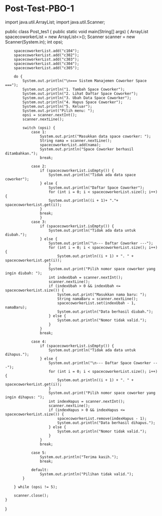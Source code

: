 # Post-Test-PBO-1
import java.util.ArrayList;
import java.util.Scanner;

public class Post_tes1 {
    public static void main(String[] args) {
        ArrayList<String> spacecoworkerList = new ArrayList<>();
        Scanner scanner = new Scanner(System.in);
        int opsi;

        spacecoworkerList.add("c104");
        spacecoworkerList.add("c302");
        spacecoworkerList.add("c303");
        spacecoworkerList.add("c304");
        spacecoworkerList.add("c305");

        do {
            System.out.println("\n=== Sistem Manajemen Coworker Space ===");
            System.out.println("1. Tambah Space Coworker");
            System.out.println("2. Lihat Daftar Space Coworker");
            System.out.println("3. Ubah Data Space Coworker");
            System.out.println("4. Hapus Space Coworker");
            System.out.println("5. Keluar");
            System.out.print("Pilih menu: ");
            opsi = scanner.nextInt();
            scanner.nextLine();

            switch (opsi) {
                case 1:
                    System.out.print("Masukkan data space coworker: ");
                    String nama = scanner.nextLine();
                    spacecoworkerList.add(nama);
                    System.out.println("Space Coworker berhasil ditambahkan.");
                    break;
                    
                case 2:
                    if (spacecoworkerList.isEmpty()) {
                        System.out.println("Tidak ada data space coworker");
                    } else {
                        System.out.println("Daftar Space Coworker");
                        for (int i = 0; i < spacecoworkerList.size(); i++) {
                        System.out.println((i + 1)+ "."+ spacecoworkerList.get(i));
                    }
                    break;
                    }
                case 3:
                    if (spacecoworkerList.isEmpty()) {
                        System.out.println("Tidak ada data untuk diubah.");
                    } else {
                        System.out.println("\n--- Daftar Coworker ---");
                        for (int i = 0; i < spacecoworkerList.size(); i++) {
                            System.out.println((i + 1) + ". " + spacecoworkerList.get(i));
                        }
                        System.out.print("Pilih nomor space coworker yang ingin diubah: ");
                        int indexUbah = scanner.nextInt();
                        scanner.nextLine();
                        if (indexUbah > 0 && indexUbah <= spacecoworkerList.size()) {
                            System.out.print("Masukkan nama baru: ");
                            String namaBaru = scanner.nextLine();
                            spacecoworkerList.set(indexUbah - 1, namaBaru);
                            System.out.println("Data berhasil diubah.");
                        } else {
                            System.out.println("Nomor tidak valid.");
                        }
                    }
                    break;
                    
                case 4:
                    if (spacecoworkerList.isEmpty()) {
                        System.out.println("Tidak ada data untuk dihapus.");
                    } else {
                        System.out.println("\n--- Daftar Space Coworker ---");
                        for (int i = 0; i < spacecoworkerList.size(); i++) {
                            System.out.println((i + 1) + ". " + spacecoworkerList.get(i));
                        }
                        System.out.print("Pilih nomor space coworker yang ingin dihapus: ");
                        int indexHapus = scanner.nextInt();
                        scanner.nextLine();
                        if (indexHapus > 0 && indexHapus <= spacecoworkerList.size()) {
                            spacecoworkerList.remove(indexHapus - 1);
                            System.out.println("Data berhasil dihapus.");
                        } else {
                            System.out.println("Nomor tidak valid.");
                        }
                    }
                    break;

                case 5:
                    System.out.println("Terima kasih.");
                    break;

                default:
                    System.out.println("Pilihan tidak valid.");
            }

        } while (opsi != 5);

        scanner.close();
    }
}
